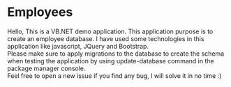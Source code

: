 # Employees
Hello, 
This is a VB.NET demo application. This application purpose is to create an employee database. I have used some technologies in this application like javascript, JQuery and Bootstrap.   
Please make sure to apply migrations to the database to create the schema when testing the application by using 
update-database  command in the package manager console.   
Feel free to open a new issue if you find any bug, I will solve it in no time :)   
